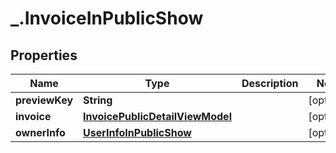 # _.InvoiceInPublicShow

## Properties
Name | Type | Description | Notes
------------ | ------------- | ------------- | -------------
**previewKey** | **String** |  | [optional] 
**invoice** | [**InvoicePublicDetailViewModel**](InvoicePublicDetailViewModel.md) |  | [optional] 
**ownerInfo** | [**UserInfoInPublicShow**](UserInfoInPublicShow.md) |  | [optional] 


